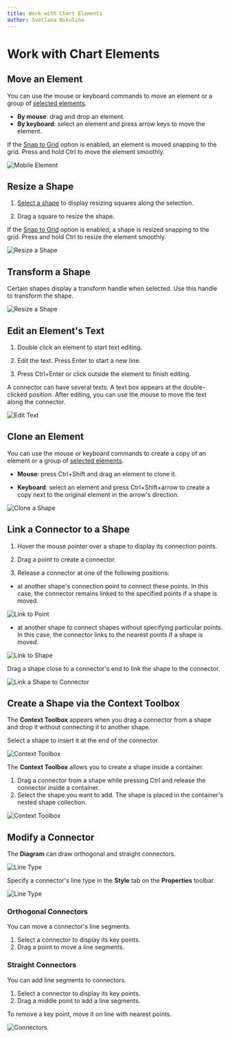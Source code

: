 ```yaml
---
title: Work with Chart Elements
author: Svetlana Nikulina
---
```

# Work with Chart Elements

## Move an Element

You can use the mouse or keyboard commands to move an element or a group of [selected elements](select-elements.md).

- **By mouse**: drag and drop an element. 
- **By keyboard**: select an element and press arrow keys to move the element.

If the [Snap to Grid](page-and-view-settings.md#grid-settings) option is enabled, an element is moved snapping to the grid. Press and hold Ctrl to move the element smoothly.

![Mobile Element](../../images/diagram-move-element.gif)

## Resize a Shape

1. [Select a shape](select-elements.md) to display resizing squares along the selection.

1. Drag a square to resize the shape. 

If the [Snap to Grid](page-and-view-settings.md#grid-settings) option is enabled, a shape is resized snapping to the grid. Press and hold Ctrl to resize the element smoothly.

![Resize a Shape](../../images/diagram-resize-shape.gif)

## Transform a Shape

Certain shapes display a transform handle when selected. Use this handle to transform the shape.

![Resize a Shape](../../images/diagram-transform-shape.gif)

## Edit an Element's Text

1. Double click an element to start text editing.

1. Edit the text. Press Enter to start a new line.

1. Press Ctrl+Enter or click outside the element to finish editing.

A connector can have several texts. A text box appears at the double-clicked position. After editing, you can use the mouse to move the text along the connector.

![Edit Text](../../images/diagram-edit-text.gif)

## Clone an Element

You can use the mouse or keyboard commands to create a copy of an element or a group of [selected elements](select-elements.md).


- **Mouse**: press Ctrl+Shift and drag an element to clone it.


- **Keyboard**: select an element and press Ctrl+Shift+arrow to create a copy next to the original element in the arrow's direction.


![Clone a Shape](../../images/diagram-clone-element.gif)


## Link a Connector to a Shape

1. Hover the mouse pointer over a shape to display its connection points.


1. Drag a point to create a connector.

1. Release a connector at one of the following positions: 

- at another shape's connection point to connect these points. In this case, the connector remains linked to the specified points if a shape is moved.


![Link to Point](../../images/diagram-link-to-point.gif)

- at another shape to connect shapes without specifying particular points. In this case, the connector links to the nearest points if a shape is moved.

![Link to Shape](../../images/diagram-link-to-shape.gif)

Drag a shape close to a connector's end to link the shape to the connector.

![Link a Shape to Connector](../../images/diagram-link-shape-to-connector.gif)


## Create a Shape via the Context Toolbox

The **Context Toolbox** appears when you drag a connector from a shape and drop it without connecting it to another shape. 

Select a shape to insert it at the end of the connector. 


![Context Toolbox](../../images/diagram-context-toolbox.gif)

The **Context Toolbox** allows you to create a shape inside a container. 

1. Drag a connector from a shape while pressing Ctrl and release the connector inside a container. 
2. Select the shape you want to add. The shape is placed in the container's nested shape collection.


![Context Toolbox](../../images/diagram-context-toolbox-with-container.gif)

## Modify a Connector

The **Diagram** can draw orthogonal and straight connectors. 

![Line Type](../../images/diagram-connector-line-type.png)

Specify a connector's line type in the **Style** tab on the **Properties** toolbar.


![Line Type](../../images/diagram-properties-line-type.png)

### Orthogonal Connectors

You can move a connector's line segments.

1. Select a connector to display its key points.
2. Drag a point to move a line segments.

### Straight Connectors

You can add line segments to connectors.

1. Select a connector to display its key points.
2. Drag a middle point to add a line segments.

To remove a key point, move it on line with nearest points.

![Connectors](../../images/diagram-modify-connector.gif)
